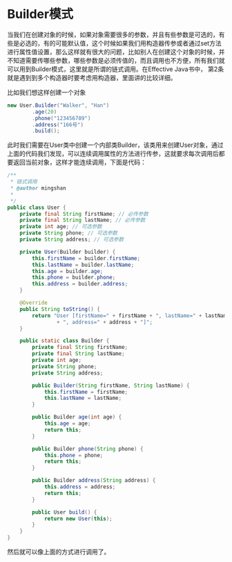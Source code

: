 # Builder模式

当我们在创建对象的时候，如果对象需要很多的参数，并且有些参数是可选的，有些是必选的，有的可能默认值，这个时候如果我们用构造器传参或者通过set方法进行属性值设置，那么这样就有很大的问题，比如别人在创建这个对象的时候，并不知道需要传哪些参数，哪些参数是必须传值的，而且调用也不方便，所有我们就可以用到Builder模式，这里就是所谓的链式调用。在Effective Java书中， 第2条就是遇到到多个构造器时要考虑用构造器，里面讲的比较详细。

比如我们想这样创建一个对象

```java
new User.Builder("Walker", "Han")
        .age(20)
        .phone("123456789")
        .address("166号")
        .build();
```

此时我们需要在User类中创建一个内部类Builder，该类用来创建User对象，通过上面的代码我们发现，可以连续调用属性的方法进行传参，这就要求每次调用后都要返回当前对象，这样才能连续调用，下面是代码：

```java
/**
 * 链式调用
 * @author mingshan
 *
 */
public class User {
    private final String firstName; // 必传参数 
    private final String lastName; // 必传参数
    private int age; // 可选参数
    private String phone; // 可选参数 
    private String address; // 可选参数

    private User(Builder builder) {
        this.firstName = builder.firstName;
        this.lastName = builder.lastName;
        this.age = builder.age;
        this.phone = builder.phone;
        this.address = builder.address;
    }

    @Override
    public String toString() {
        return "User [firstName=" + firstName + ", lastName=" + lastName + ", age=" + age + ", phone=" + phone
                + ", address=" + address + "]";
    }

    public static class Builder {
        private final String firstName;
        private final String lastName;
        private int age;
        private String phone;
        private String address;

        public Builder(String firstName, String lastName) {
            this.firstName = firstName;
            this.lastName = lastName;
        }

        public Builder age(int age) {
            this.age = age;
            return this;
        }

        public Builder phone(String phone) {
            this.phone = phone;
            return this;
        }

        public Builder address(String address) {
            this.address = address;
            return this;
        }

        public User build() {
            return new User(this);
        }
    }
}

```

然后就可以像上面的方式进行调用了。